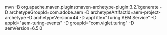 mvn -B org.apache.maven.plugins:maven-archetype-plugin:3.2.1:generate 
-D archetypeGroupId=com.adobe.aem -D archetypeArtifactId=aem-project-archetype 
-D archetypeVersion=44 -D appTitle="Turing AEM Service" 
-D appId="aem-turing-events" -D groupId="com.viglet.turing" -D aemVersion=6.5.0